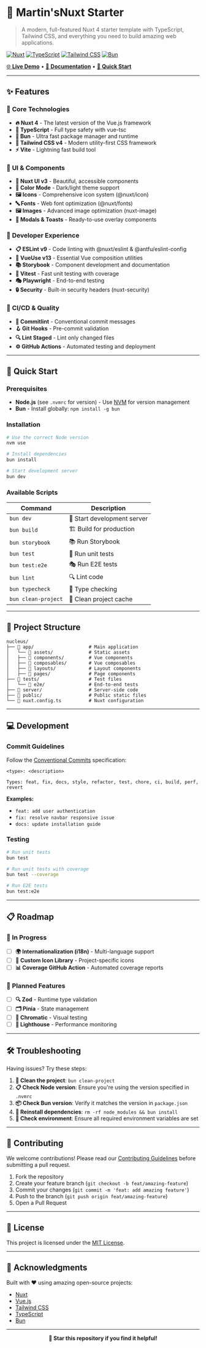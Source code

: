 # 🚀 Martin'sNuxt Starter

> A modern, full-featured Nuxt 4 starter template with TypeScript, Tailwind CSS, and everything you need to build amazing web applications.

[![Nuxt](https://img.shields.io/badge/Nuxt-4.x-00DC82?logo=nuxt.js)](https://nuxt.com/)
[![TypeScript](https://img.shields.io/badge/TypeScript-5.x-3178C6?logo=typescript)](https://www.typescriptlang.org/)
[![Tailwind CSS](https://img.shields.io/badge/Tailwind_CSS-4.x-38B2AC?logo=tailwind-css)](https://tailwindcss.com/)
[![Bun](https://img.shields.io/badge/Bun-1.2.13-000000?logo=bun)](https://bun.sh/)

[🌐 **Live Demo**](https://martin-nuxt-starter.netlify.app) • [📖 **Documentation**](#documentation) • [🚀 **Quick Start**](#quick-start)

---

## ✨ Features

### 🎯 **Core Technologies**

- **🔥 Nuxt 4** - The latest version of the Vue.js framework
- **📘 TypeScript** - Full type safety with vue-tsc
- **🚀 Bun** - Ultra fast package manager and runtime
- **🎨 Tailwind CSS v4** - Modern utility-first CSS framework
- **⚡ Vite** - Lightning fast build tool

### 🧩 **UI & Components**

- **🎨 Nuxt UI v3** - Beautiful, accessible components
- **🌙 Color Mode** - Dark/light theme support
- **🖼️ Icons** - Comprehensive icon system (@nuxt/icon)
- **🔤 Fonts** - Web font optimization (@nuxt/fonts)
- **🖼️ Images** - Advanced image optimization (nuxt-image)
- **📱 Modals & Toasts** - Ready-to-use overlay components

### 🔧 **Developer Experience**

- **📋 ESLint v9** - Code linting with @nuxt/eslint & @antfu/eslint-config
- **🔄 VueUse v13** - Essential Vue composition utilities
- **📚 Storybook** - Component development and documentation
- **🧪 Vitest** - Fast unit testing with coverage
- **🎭 Playwright** - End-to-end testing
- **🔒 Security** - Built-in security headers (nuxt-security)

### 🚀 **CI/CD & Quality**

- **📝 Commitlint** - Conventional commit messages
- **🪝 Git Hooks** - Pre-commit validation
- **🔍 Lint Staged** - Lint only changed files
- **⚙️ GitHub Actions** - Automated testing and deployment

---

## 🚀 Quick Start

### Prerequisites

- **Node.js** (see `.nvmrc` for version) - Use [NVM](https://github.com/nvm-sh/nvm) for version management
- **Bun** - Install globally: `npm install -g bun`

### Installation

```bash
# Use the correct Node version
nvm use

# Install dependencies
bun install

# Start development server
bun dev
```

### Available Scripts

| Command             | Description                 |
| ------------------- | --------------------------- |
| `bun dev`           | 🚀 Start development server |
| `bun build`         | 🏗️ Build for production     |
| `bun storybook`     | 📚 Run Storybook            |
| `bun test`          | 🧪 Run unit tests           |
| `bun test:e2e`      | 🎭 Run E2E tests            |
| `bun lint`          | 🔍 Lint code                |
| `bun typecheck`     | 📘 Type checking            |
| `bun clean-project` | 🧹 Clean project cache      |

---

## 📁 Project Structure

```
nucleus/
├── 📁 app/                    # Main application
│   └── 📁 assets/             # Static assets
│   ├── 📁 components/         # Vue components
│   ├── 📁 composables/        # Vue composables
│   ├── 📁 layouts/            # Layout components
│   ├── 📁 pages/              # Page components
├── 📁 tests/                  # Test files
│   └── 📁 e2e/                # End-to-end tests
├── 📁 server/                 # Server-side code
├── 📁 public/                 # Public static files
└── 📄 nuxt.config.ts          # Nuxt configuration
```

---

## 💻 Development

### Commit Guidelines

Follow the [Conventional Commits](https://www.conventionalcommits.org/) specification:

```
<type>: <description>

Types: feat, fix, docs, style, refactor, test, chore, ci, build, perf, revert
```

**Examples:**

- `feat: add user authentication`
- `fix: resolve navbar responsive issue`
- `docs: update installation guide`

### Testing

```bash
# Run unit tests
bun test

# Run unit tests with coverage
bun test --coverage

# Run E2E tests
bun test:e2e
```

---

## 📋 Roadmap

### 🔄 In Progress

- [ ] **🌍 Internationalization (i18n)** - Multi-language support
- [ ] **🎨 Custom Icon Library** - Project-specific icons
- [ ] **📊 Coverage GitHub Action** - Automated coverage reports

### 🎯 Planned Features

- [ ] **🔍 Zod** - Runtime type validation
- [ ] **🗂️ Pinia** - State management
- [ ] **🎨 Chromatic** - Visual testing
- [ ] **🚦 Lighthouse** - Performance monitoring

---

## 🛠️ Troubleshooting

Having issues? Try these steps:

1. **🧹 Clean the project**: `bun clean-project`
2. **📋 Check Node version**: Ensure you're using the version specified in `.nvmrc`
3. **📦 Check Bun version**: Verify it matches the version in `package.json`
4. **🔄 Reinstall dependencies**: `rm -rf node_modules && bun install`
5. **🔧 Check environment**: Ensure all required environment variables are set

---

## 🤝 Contributing

We welcome contributions! Please read our [Contributing Guidelines](CONTRIBUTING.md) before submitting a pull request.

1. Fork the repository
2. Create your feature branch (`git checkout -b feat/amazing-feature`)
3. Commit your changes (`git commit -m 'feat: add amazing feature'`)
4. Push to the branch (`git push origin feat/amazing-feature`)
5. Open a Pull Request

---

## 📄 License

This project is licensed under the [MIT License](LICENSE).

---

## 🙏 Acknowledgments

Built with ❤️ using amazing open-source projects:

- [Nuxt](https://nuxt.com/)
- [Vue.js](https://vuejs.org/)
- [Tailwind CSS](https://tailwindcss.com/)
- [TypeScript](https://www.typescriptlang.org/)
- [Bun](https://bun.sh/)

---

<div align="center">
  <strong>🌟 Star this repository if you find it helpful!</strong>
</div>
